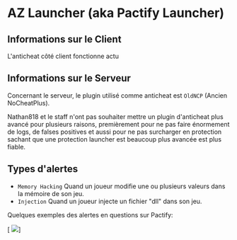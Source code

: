# AZ Launcher (aka Pactify Launcher)

## Informations sur le Client

L'anticheat côté client fonctionne actu

## Informations sur le Serveur

Concernant le serveur, le plugin utilisé comme anticheat est `OldNCP` (Ancien NoCheatPlus).

Nathan818 et le staff n'ont pas souhaiter mettre un plugin d'anticheat plus avancé pour plusieurs raisons, premièrement pour ne pas faire énormement de
logs, de falses positives et aussi pour ne pas surcharger en protection sachant que une protection launcher est beaucoup plus avancée est plus fiable.

## Types d'alertes

- `Memory Hacking` Quand un joueur modifie une ou plusieurs valeurs dans la mémoire de son jeu.
- `Injection` Quand un joueur injecte un fichier "dll" dans son jeu.


Quelques exemples des alertes en questions sur Pactify:

[  <img  src="[([https://i.ibb.co/fpTzFmM/image.png](https://ibb.co/DCjHW34)]">]
